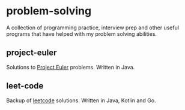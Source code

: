 # problem-solving 

A collection of programming practice, interview prep and other useful programs that have helped with my problem solving abilities. 

## project-euler
Solutions to [Project Euler](https://projecteuler.net/) problems. Written in Java. 

## leet-code
Backup of [leetcode](http://leetcode.com) solutions. Written in Java, Kotlin and Go.
